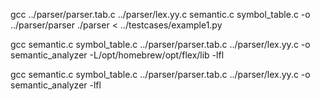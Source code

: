 gcc ../parser/parser.tab.c ../parser/lex.yy.c semantic.c symbol_table.c -o ../parser/parser
./parser < ../testcases/example1.py

gcc semantic.c symbol_table.c ../parser/parser.tab.c ../parser/lex.yy.c -o semantic_analyzer -L/opt/homebrew/opt/flex/lib -lfl

gcc semantic.c symbol_table.c ../parser/parser.tab.c ../parser/lex.yy.c -o semantic_analyzer -lfl
